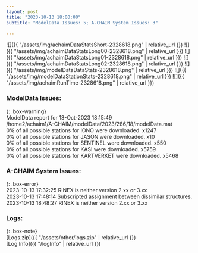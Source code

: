 ```yaml
---
layout: post
title: "2023-10-13 18:00:00"
subtitle: "ModelData Issues: 5; A-CHAIM System Issues: 3"

---
```


![]({{ "/assets/img/achaimDataStatsShort-2328618.png" | relative_url }})
![]({{ "/assets/img/achaimDataStatsLong00-2328618.png" | relative_url }})
![]({{ "/assets/img/achaimDataStatsLong01-2328618.png" | relative_url }})
![]({{ "/assets/img/achaimDataStatsLong02-2328618.png" | relative_url }})
![]({{ "/assets/img/modelDataDataStats-2328618.png" | relative_url }})
![]({{ "/assets/img/modelDataStationStats-2328618.png" | relative_url }})
![]({{ "/assets/img/achaimRunTime-2328618.png" | relative_url }})


### ModelData Issues:  
  
{: .box-warning}  
 ModelData report for 13-Oct-2023 18:15:49   
 /home2/achaim1/A-CHAIM/modelData/2023/286/18/modelData.mat   
 0% of all possible stations for IONO were downloaded. x1247   
 0% of all possible stations for JASON were downloaded. x10   
 0% of all possible stations for SENTINEL were downloaded. x550   
 0% of all possible stations for KASI were downloaded. x5759   
 0% of all possible stations for KARTVERKET were downloaded. x5468   
  
### A-CHAIM System Issues:  
  
{: .box-error}  
2023-10-13 17:32:25 RINEX is neither version 2.xx or 3.xx  
2023-10-13 17:48:14 Subscripted assignment between dissimilar structures.  
2023-10-13 18:48:27 RINEX is neither version 2.xx or 3.xx  

### Logs:  
  
{: .box-note}  
[Logs.zip]({{ "/assets/other/logs.zip" | relative_url }})  
[Log Info]({{ "/logInfo" | relative_url }})  
